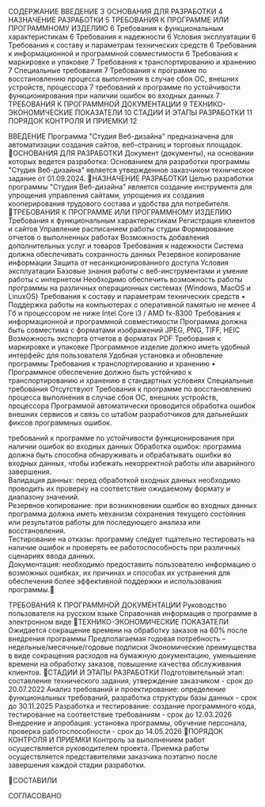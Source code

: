
СОДЕРЖАНИЕ 
ВВЕДЕНИЕ	3
ОСНОВАНИЯ ДЛЯ РАЗРАБОТКИ	4
НАЗНАЧЕНИЕ РАЗРАБОТКИ	5
ТРЕБОВАНИЯ К ПРОГРАММЕ ИЛИ ПРОГРАММНОМУ ИЗДЕЛИЮ	6
Требования к функциональным характеристикам	6
Требования к надежности	6
Условия эксплуатации	6
Требования к составу и параметрам технических средств	6
Требования к информационной и программной совместимости	6
Требования к маркировке и упаковке	7
Требования к транспортированию и хранению	7
Специальные требования	7
Требования к программе по восстановлению процесса выполнения в случае сбоя ОС, внешних устройств, процессора	7
требований к программе по устойчивости функционирования при наличии ошибок во входных данных	7
ТРЕБОВАНИЯ К ПРОГРАММНОЙ ДОКУМЕНТАЦИИ	9
ТЕХНИКО-ЭКОНОМИЧЕСКИЕ ПОКАЗАТЕЛИ	10
СТАДИИ И ЭТАПЫ РАЗРАБОТКИ	11
ПОРЯДОК КОНТРОЛЯ И ПРИЕМКИ	12
 
 
ВВЕДЕНИЕ
Программа "Студия Веб-дизайна" предназначена для автоматизации создания сайтов, веб-страниц и торговых площадок. 
ОСНОВАНИЯ ДЛЯ РАЗРАБОТКИ 
Документ (документы), на основании которых ведется разработка: Основанием для разработки программы "Студия Веб-дизайна" является утвержденное заказчиком техническое задание от 01.09.2024. НАЗНАЧЕНИЕ РАЗРАБОТКИ 
Целью разработки программы "Студия Веб-дизайна" является создание инструмента для упрощения управления сайтами, упрощения их создания кооперирования трудового состава и удобства для потребителя. 
 ТРЕБОВАНИЯ К ПРОГРАММЕ ИЛИ ПРОГРАММНОМУ ИЗДЕЛИЮ 
Требования к функциональным характеристикам 
Регистрация клиентов и сайтов 
Управление расписанием работы студии 
Формирование отчетов о выполненных работах 
Возможность добавления дополнительных услуг и товаров 
Требования к надежности 
Система должна обеспечивать сохранность данных 
Резервное копирование информации 
Защита от несанкционированного доступа 
Условия эксплуатации 
Базовые знания работы с веб-инструментами и умение работы с интернетом
Необходимо обеспечить возможность работы программы на различных операционных системах (Windows, MacOS и LinuxOS) 
Требования к составу и параметрам технических средств 
• Поддержка работы на компьютерах с оперативной памятью не менее 4 Гб и процессором не ниже Intel Core i3 / AMD fx-8300
Требования к информационной и программной совместимости 
Программа должна быть совместима с форматами изображений JPEG, PNG, TIFF, HEIC
Возможность экспорта отчетов в форматах PDF
Требования к маркировке и упаковке 
Программное 	изделие 	должно 	иметь 	удобный интерфейс 	для пользователя 
Удобная установка и обновление программы 
Требования к транспортированию и хранению 
• Программное обеспечение должно быть устойчиво к транспортированию и хранению в стандартных условиях 
Специальные требования 
Отсутствуют
 Требования к программе по восстановлению процесса выполнения в случае сбоя ОС, внешних устройств, процессора
Программой автоматически проводится обработка ошибок внешних сервисов и связь со штабом разработчиков для дальнейших фиксов программных ошибок.

требований к программе по устойчивости функционирования при наличии ошибок во входных данных
Обработка ошибок: программа должна быть способна обнаруживать и обрабатывать ошибки во входных данных, чтобы избежать некорректной работы или аварийного завершения.  
Валидация данных: перед обработкой входных данных необходимо проводить их проверку на соответствие ожидаемому формату и диапазону значений.  
Резервное копирование: при возникновении ошибок во входных данных программа должна иметь механизм сохранения текущего состояния или результатов работы для последующего анализа или восстановления.  
Тестирование на отказы: программу следует тщательно тестировать на наличие ошибок и проверять ее работоспособность при различных сценариях ввода данных.  
Документация: необходимо предоставить пользователю информацию о возможных ошибках, их причинах и способах их устранения для обеспечения более эффективной поддержки и использования программы.

ТРЕБОВАНИЯ К ПРОГРАММНОЙ ДОКУМЕНТАЦИИ 
Руководство пользователя на русском языке 
Справочная информация о программе в электронном виде ТЕХНИКО-ЭКОНОМИЧЕСКИЕ ПОКАЗАТЕЛИ 
Ожидается сокращение времени на обработку заказов на 60% после внедрения программы 
Предполагаемая годовая потребность – недельные/месячные/годовые подписки 
Экономические преимущества в виде сокращения расходов на бумажную документацию, уменьшение времени на обработку заказов, повышение качества обслуживания клиентов. СТАДИИ И ЭТАПЫ РАЗРАБОТКИ 
Подготовительный этап: составление технического задания, утверждение заказчиком - срок до 20.07.2022 
Анализ требований и проектирование: определение функциональных требований, разработка структуры базы данных - срок до 30.11.2025 
Разработка и тестирование: создание программного кода, тестирование на соответствие требованиям - срок до 12.03.2026 
Внедрение и апробация: установка программы, обучение персонала, проверка работоспособности - срок до 14.05.2026 ПОРЯДОК КОНТРОЛЯ И ПРИЕМКИ 
Контроль за выполнением работ осуществляется руководителем проекта. 
Приемка работы осуществляется представителями заказчика поэтапно после завершения каждой стадии разработки. 
 
 СОСТАВИЛИ 

СОГЛАСОВАНО 

 
 
